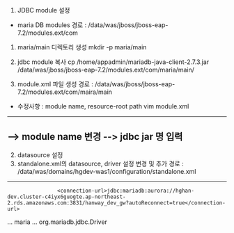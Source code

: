 1. JDBC module 설정
 - maria DB
 modules 경로 : /data/was/jboss/jboss-eap-7.2/modules.ext/com

 1) maria/main 디렉토리 생성
   mkdir -p maria/main 

 2) jdbc module 복사
   cp /home/appadmin/mariadb-java-client-2.7.3.jar  /data/was/jboss/jboss-eap-7.2/modules.ext/com/maria/main/

 3) module.xml 파일 생성
   경로 :  /data/was/jboss/jboss-eap-7.2/modules.ext/com/maira/main
 * 수정사항 : module name, resource-root path
   vim module.xml
 ------
<?xml version="1.0" encoding="UTF-8"?>

<module name="com.maria" xmlns="urn:jboss:module:1.8">  --> module name 변경
    <resources>
        <resource-root path="mariadb-java-client-2.7.3.jar"/>   --> jdbc jar 명 입력
    </resources>
    <dependencies>
        <module name="javax.api"/>
        <module name="javax.transaction.api"/>
    </dependencies>
</module>
 ------

2. datasource 설정
1. standalone.xml의 datasource, driver 설정 변경 및 추가 
  경로 : /data/was/domains/hgdev-was1/configuration/standalone.xml
-----------
                    <connection-url>jdbc:mariadb:aurora://hghan-dev.cluster-c4iyx6guogte.ap-northeast-2.rds.amazonaws.com:3831/hanway_dev_gw?autoReconnect=true</connection-url>
...
                  <driver>maria</driver>
...
                    <driver name="maria" module="com.maria">
                        <driver-class>org.mariadb.jdbc.Driver</driver-class>
                    </driver> 
